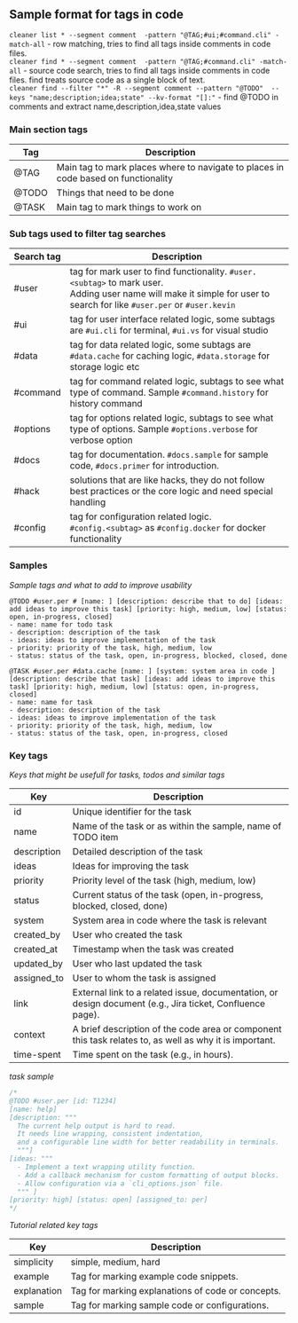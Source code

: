## Sample format for tags in code

`cleaner list * --segment comment  -pattern "@TAG;#ui;#command.cli" -match-all` - row matching, tries to find all tags inside comments in code files.  
`cleaner find * --segment comment  -pattern "@TAG;#command.cli" -match-all` - source code search, tries to find all tags inside comments in code files. find treats source code as a single block of text.  
`cleaner find --filter "*" -R --segment comment --pattern "@TODO"  --keys "name;description;idea;state" --kv-format "[]:"` - find @TODO in comments and extract name,description,idea,state values  

### Main section tags

| Tag         | Description                |
|-|-|
| @TAG        | Main tag to mark places where to navigate to places in code based on functionality  |
| @TODO       | Things that need to be done |
| @TASK       | Main tag to mark things to work on |

### Sub tags used to filter tag searches

| Search tag | Description |
|-|-|
| #user | tag for mark user to find functionality. `#user.<subtag>` to mark user. <br>Adding user name will make it simple for user to search for like `#user.per` or `#user.kevin` |
| #ui | tag for user interface related logic, some subtags are `#ui.cli` for terminal, `#ui.vs` for visual studio  |
| #data | tag for data related logic, some subtags are `#data.cache` for caching logic, `#data.storage` for storage logic etc |
| #command | tag for command related logic, subtags to see what type of command. Sample `#command.history` for history command |
| #options | tag for options related logic, subtags to see what type of options. Sample `#options.verbose` for verbose option |
| #docs | tag for documentation. `#docs.sample` for sample code, `#docs.primer` for introduction.  |
| #hack | solutions that are like hacks, they do not follow best practices or the core logic and need special handling |
| #config | tag for configuration related logic.<br>`#config.<subtag>` as `#config.docker` for docker functionality |


### Samples 

*Sample tags and what to add to improve usability*
```
@TODO #user.per # [name: ] [description: describe that to do] [ideas: add ideas to improve this task] [priority: high, medium, low] [status: open, in-progress, closed]
- name: name for todo task
- description: description of the task
- ideas: ideas to improve implementation of the task
- priority: priority of the task, high, medium, low
- status: status of the task, open, in-progress, blocked, closed, done

@TASK #user.per #data.cache [name: ] [system: system area in code ] [description: describe that task] [ideas: add ideas to improve this task] [priority: high, medium, low] [status: open, in-progress, closed]
- name: name for task
- description: description of the task
- ideas: ideas to improve implementation of the task
- priority: priority of the task, high, medium, low
- status: status of the task, open, in-progress, closed
```

### Key tags

*Keys that might be usefull for tasks, todos and similar tags*

| Key | Description |
|-|-|
| id | Unique identifier for the task |
| name | Name of the task or as within the sample, name of TODO item |
| description | Detailed description of the task |
| ideas | Ideas for improving the task |
| priority | Priority level of the task (high, medium, low) |
| status | Current status of the task (open, in-progress, blocked, closed, done) |
| system | System area in code where the task is relevant |
| created_by | User who created the task |
| created_at | Timestamp when the task was created |
| updated_by | User who last updated the task |
| assigned_to | User to whom the task is assigned |
| link | External link to a related issue, documentation, or design document (e.g., Jira ticket, Confluence page). |
| context | A brief description of the code area or component this task relates to, as well as why it is important. |
| time-spent | Time spent on the task (e.g., in hours). |

*task sample*

```cpp
/*
@TODO #user.per [id: T1234]
[name: help]
[description: """
  The current help output is hard to read.
  It needs line wrapping, consistent indentation,
  and a configurable line width for better readability in terminals.
  """]
[ideas: """
  - Implement a text wrapping utility function.
  - Add a callback mechanism for custom formatting of output blocks.
  - Allow configuration via a `cli_options.json` file.
  """ ]
[priority: high] [status: open] [assigned_to: per]
*/
```


*Tutorial related key tags*

| Key | Description |
|-|-|
| simplicity | simple, medium, hard |
| example | Tag for marking example code snippets. |
| explanation | Tag for marking explanations of code or concepts. |
| sample | Tag for marking sample code or configurations. |
